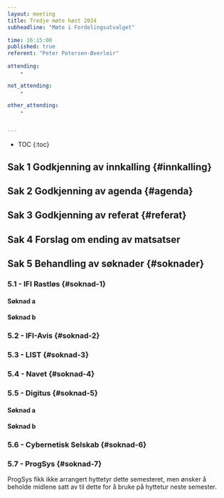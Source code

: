 ```yaml
---
layout: meeting
title: Tredje møte høst 2024
subheadline: "Møte i Fordelingsutvalget"

time: 16:15:00
published: true
referent: "Peter Petersen-Øverleir"

attending:
    - 

not_attending:
    -

other_attending:
    -


---
```


* TOC
{:toc}


## Sak 1 Godkjenning av innkalling {#innkalling}
## Sak 2 Godkjenning av agenda {#agenda}
## Sak 3 Godkjenning av referat {#referat}
## Sak 4 Forslag om ending av matsatser
## Sak 5 Behandling av søknader {#soknader}
### 5.1 - IFI Rastløs {#soknad-1}
#### Søknad a
#### Søknad b
### 5.2 - IFI-Avis {#soknad-2}
### 5.3 - LIST {#soknad-3}
### 5.4 - Navet {#soknad-4}
### 5.5 - Digitus {#soknad-5}
#### Søknad a
#### Søknad b
### 5.6 - Cybernetisk Selskab {#soknad-6}
### 5.7 - ProgSys {#soknad-7}
ProgSys fikk ikke arrangert hyttetyr dette semesteret, men ønsker å beholde midlene satt av til dette for å bruke på hyttetur neste semester.

